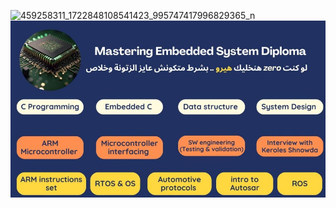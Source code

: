 ![459258311_1722848108541423_995747417996829365_n](https://github.com/user-attachments/assets/bbdda265-3bd6-4aa7-ae25-d67c621305d1)
<img src="https://github.com/feras12345/deploy/blob/master/images/459258311_1722848108541423_995747417996829365_n.jpg">
